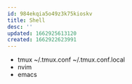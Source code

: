 ```yaml
---
id: 984ekqia5o49z3k75kioskv
title: Shell
desc: ''
updated: 1662925613120
created: 1662922623991
---
```


- tmux
  ~/.tmux.conf
  ~/.tmux.conf.local
- nvim
- emacs
